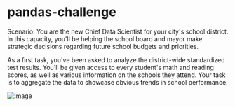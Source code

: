 # pandas-challenge

Scenario:
You are the new Chief Data Scientist for your city's school district. In this capacity, you'll be helping the school board and mayor make strategic decisions regarding future school budgets and priorities.

As a first task, you've been asked to analyze the district-wide standardized test results. You'll be given access to every student's math and reading scores, as well as various information on the schools they attend. Your task is to aggregate the data to showcase obvious trends in school performance.

![image](https://github.com/lishanisrikaran/pandas-challenge/assets/126973634/3703dc19-42b5-491e-bebc-4fe78cb46760)
